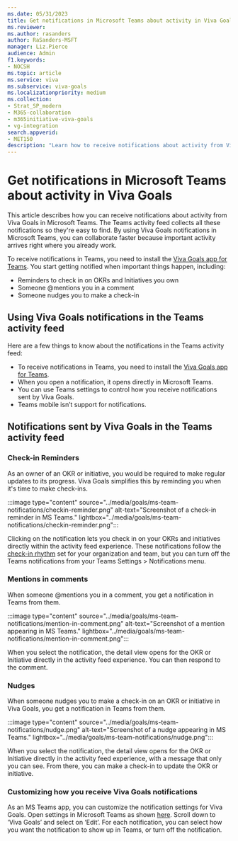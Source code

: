 ```yaml
---
ms.date: 05/31/2023
title: Get notifications in Microsoft Teams about activity in Viva Goals 
ms.reviewer: 
ms.author: rasanders
author: RaSanders-MSFT
manager: Liz.Pierce
audience: Admin
f1.keywords:
- NOCSH
ms.topic: article
ms.service: viva
ms.subservice: viva-goals
ms.localizationpriority: medium
ms.collection:  
- Strat_SP_modern
- M365-collaboration
- m365initiative-viva-goals  
- vg-integration
search.appverid:
- MET150
description: "Learn how to receive notifications about activity from Viva Goals in Microsoft Teams."
---
```


# Get notifications in Microsoft Teams about activity in Viva Goals 

This article describes how you can receive notifications about activity from Viva Goals in Microsoft Teams. The Teams activity feed collects all these notifications so they're easy to find. By using Viva Goals notifications in Microsoft Teams, you can collaborate faster because important activity arrives right where you already work. 

To receive notifications in Teams, you need to install the [Viva Goals app for Teams](configure-ms-teams-integration.md). You start getting notified when important things happen, including: 

- Reminders to check in on OKRs and Initiatives you own 
- Someone @mentions you in a comment 
- Someone nudges you to make a check-in 

## Using Viva Goals notifications in the Teams activity feed 

Here are a few things to know about the notifications in the Teams activity feed: 

- To receive notifications in Teams, you need to install the [Viva Goals app for Teams](configure-ms-teams-integration.md). 
- When you open a notification, it opens directly in Microsoft Teams. 
- You can use Teams settings to control how you receive notifications sent by Viva Goals. 
- Teams mobile isn’t support for notifications. 

## Notifications sent by Viva Goals in the Teams activity feed 

### Check-in Reminders 

As an owner of an OKR or initiative, you would be required to make regular updates to its progress. Viva Goals simplifies this by reminding you when it's time to make check-ins. 

:::image type="content" source="../media/goals/ms-team-notifications/checkin-reminder.png" alt-text="Screenshot of a check-in reminder in MS Teams." lightbox="../media/goals/ms-team-notifications/checkin-reminder.png":::

Clicking on the notification lets you check in on your OKRs and initiatives directly within the activity feed experience. These notifications follow the [check-in rhythm](check-in-reminders.md) set for your organization and team, but you can turn off the Teams notifications from your Teams Settings > Notifications menu.

### Mentions in comments 

When someone @mentions you in a comment, you get a notification in Teams from them. 

:::image type="content" source="../media/goals/ms-team-notifications/mention-in-comment.png" alt-text="Screenshot of a mention appearing in MS Teams." lightbox="../media/goals/ms-team-notifications/mention-in-comment.png":::

When you select the notification, the detail view opens for the OKR or Initiative directly in the activity feed experience. You can then respond to the comment. 

### Nudges

When someone nudges you to make a check-in on an OKR or initiative in Viva Goals, you get a notification in Teams from them. 

:::image type="content" source="../media/goals/ms-team-notifications/nudge.png" alt-text="Screenshot of a nudge appearing in MS Teams." lightbox="../media/goals/ms-team-notifications/nudge.png":::

When you select the notification, the detail view opens for the OKR or Initiative directly in the activity feed experience, with a message that only you can see. From there, you can make a check-in to update the OKR or initiative. 

### Customizing how you receive Viva Goals notifications 

As an MS Teams app, you can customize the notification settings for Viva Goals. Open settings in Microsoft Teams as shown [here](https://support.microsoft.com/en-us/office/manage-notification-settings-348672f7-9ed0-4b96-86ed-d6fdcecb4096). Scroll down to ‘Viva Goals’ and select on ‘Edit’. For each notification, you can select how you want the notification to show up in Teams, or turn off the notification. 
